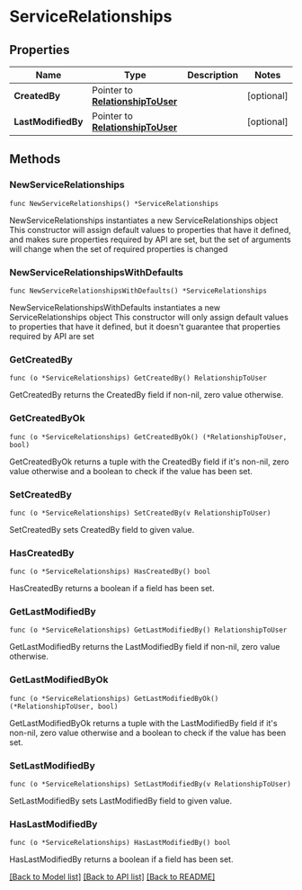 # ServiceRelationships

## Properties

Name | Type | Description | Notes
------------ | ------------- | ------------- | -------------
**CreatedBy** | Pointer to [**RelationshipToUser**](RelationshipToUser.md) |  | [optional] 
**LastModifiedBy** | Pointer to [**RelationshipToUser**](RelationshipToUser.md) |  | [optional] 

## Methods

### NewServiceRelationships

`func NewServiceRelationships() *ServiceRelationships`

NewServiceRelationships instantiates a new ServiceRelationships object
This constructor will assign default values to properties that have it defined,
and makes sure properties required by API are set, but the set of arguments
will change when the set of required properties is changed

### NewServiceRelationshipsWithDefaults

`func NewServiceRelationshipsWithDefaults() *ServiceRelationships`

NewServiceRelationshipsWithDefaults instantiates a new ServiceRelationships object
This constructor will only assign default values to properties that have it defined,
but it doesn't guarantee that properties required by API are set

### GetCreatedBy

`func (o *ServiceRelationships) GetCreatedBy() RelationshipToUser`

GetCreatedBy returns the CreatedBy field if non-nil, zero value otherwise.

### GetCreatedByOk

`func (o *ServiceRelationships) GetCreatedByOk() (*RelationshipToUser, bool)`

GetCreatedByOk returns a tuple with the CreatedBy field if it's non-nil, zero value otherwise
and a boolean to check if the value has been set.

### SetCreatedBy

`func (o *ServiceRelationships) SetCreatedBy(v RelationshipToUser)`

SetCreatedBy sets CreatedBy field to given value.

### HasCreatedBy

`func (o *ServiceRelationships) HasCreatedBy() bool`

HasCreatedBy returns a boolean if a field has been set.

### GetLastModifiedBy

`func (o *ServiceRelationships) GetLastModifiedBy() RelationshipToUser`

GetLastModifiedBy returns the LastModifiedBy field if non-nil, zero value otherwise.

### GetLastModifiedByOk

`func (o *ServiceRelationships) GetLastModifiedByOk() (*RelationshipToUser, bool)`

GetLastModifiedByOk returns a tuple with the LastModifiedBy field if it's non-nil, zero value otherwise
and a boolean to check if the value has been set.

### SetLastModifiedBy

`func (o *ServiceRelationships) SetLastModifiedBy(v RelationshipToUser)`

SetLastModifiedBy sets LastModifiedBy field to given value.

### HasLastModifiedBy

`func (o *ServiceRelationships) HasLastModifiedBy() bool`

HasLastModifiedBy returns a boolean if a field has been set.


[[Back to Model list]](../README.md#documentation-for-models) [[Back to API list]](../README.md#documentation-for-api-endpoints) [[Back to README]](../README.md)



